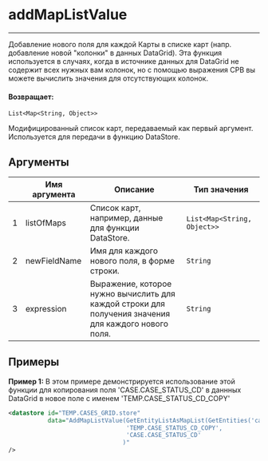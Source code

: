 # addMapListValue

---

Добавление нового поля для каждой Карты в списке карт (напр. добавление новой "колонки" в данных DataGrid). Эта функция используется в случаях, когда в источнике данных для DataGrid не содержит всех нужных вам колонок, но с помощью выражения CPB вы можете вычислить значения для отсутствующих колонок.

#### Возвращает:

`List<Map<String, Object>>`

Модифицированный список карт, передаваемый как первый аргумент.  Используется для передачи в
функцию DataStore.

## Аргументы

|  | Имя аргумента | Описание | Тип значения |
| --- | --- | --- | --- |
| 1 | listOfMaps | Список карт, например, данные для функции DataStore. | `List<Map<String, Object>>` |
| 2 | newFieldName | Имя для каждого нового поля, в форме строки. | `String` |
| 3 | expression | Выражение, которое нужно вычислить для каждой строки для получения значения для каждого нового поля. | `String` |

## Примеры

**Пример 1:** В этом примере демонстрируется использование этой функции для копирования поля 'CASE.CASE_STATUS_CD' в даннных DataGrid в новое поле с именем 'TEMP.CASE_STATUS_CD_COPY'
```xml
<datastore id="TEMP.CASES_GRID.store"
           data="AddMapListValue(GetEntityListAsMapList(GetEntities('case')),
                                 'TEMP.CASE_STATUS_CD_COPY',
                                 'CASE.CASE_STATUS_CD'
                                )"
/>
```

